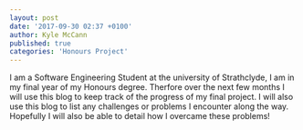 ```yaml
---
layout: post
date: '2017-09-30 02:37 +0100'
author: Kyle McCann
published: true
categories: 'Honours Project'
---
```

I am a Software Engineering Student at the university of Strathclyde, I am in my final year of my Honours degree. Therfore over the next few months I will use this blog to keep track of the progress of my final project. I will also use this blog to list any challenges or problems I encounter along the way. Hopefully I will also be able to detail how I overcame these problems!
